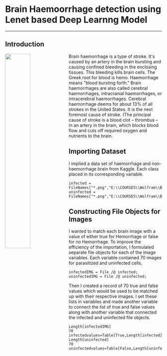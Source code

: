 # Brain Haemoorrhage detection using Lenet based Deep Learnng Model
<hr>

## Introduction
<img align="left" src="https://github.com/amandewatnitrr/Wolfram/blob/main/Brain%20Haemoorrhage%20detection%20using%20Lenet%20based%20Deep%20Learnng%20Model/deep-brain-bleeds-new-2.gif" width="40%"/>
Brain haemorrhage is a type of stroke. It's caused by an artery in the brain bursting and causing confined bleeding in the enclosing tissues. This bleeding kills brain cells. The Greek root for blood is hemo. Haemorrhage means "blood bursting forth." Brain haemorrhages are also called cerebral haemorrhages, intracranial haemorrhages, or intracerebral haemorrhages. Cerebral haemorrhage deems for about 13% of all strokes in the United States. It is the next foremost cause of stroke. (The principal cause of stroke is a blood clot – thrombus – in an artery in the brain, which blocks blood flow and cuts off required oxygen and nutrients to the brain.

## Importing Dataset
I implied a data set of haemorrhage and non-haemorrhage brain from Kaggle. Each class placed in its corresponding variable.
```Wolfram
infected = FileNames["*.png","E:\\COURSES\\Wolfram\\BrainTumorImagesDataset\\training_set\\hemmorhage_data"];
uninfected = FileNames["*.png","E:\\COURSES\\Wolfram\\BrainTumorImagesDataset\\training_set\\non_hemmorhage_data"];
```
## Constructing File Objects for Images
I wanted to match each brain image with a value of either true for Hemorrhage or false for no Hemorrhage. To improve the efficiency of the importation, I formulated separate file objects for each of the image variables. Each variable contained 70 images for parasitized and uninfected cells.

```Wolfram
infectedIMG = File /@ infected;
uninfectedIMG = File /@ uninfected;
```
Then I created a record of 70 true and false values which would be used to be matched up with their respective images. I set these lists in variables and made another variable to connect the list of true and false values along with another variable that connected the infected and uninfected file objects.

```Wolfram
Length[infectedIMG]
70
infectedvalues=Table[True,Length[infected]];​​Length[uninfected]
70
uninfectedvalues=Table[False,Length[uninfected]];
```
